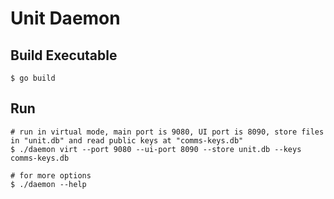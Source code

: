 # Unit Daemon
## Build Executable
```
$ go build
```

## Run
```
# run in virtual mode, main port is 9080, UI port is 8090, store files in "unit.db" and read public keys at "comms-keys.db"
$ ./daemon virt --port 9080 --ui-port 8090 --store unit.db --keys comms-keys.db

# for more options
$ ./daemon --help
```
